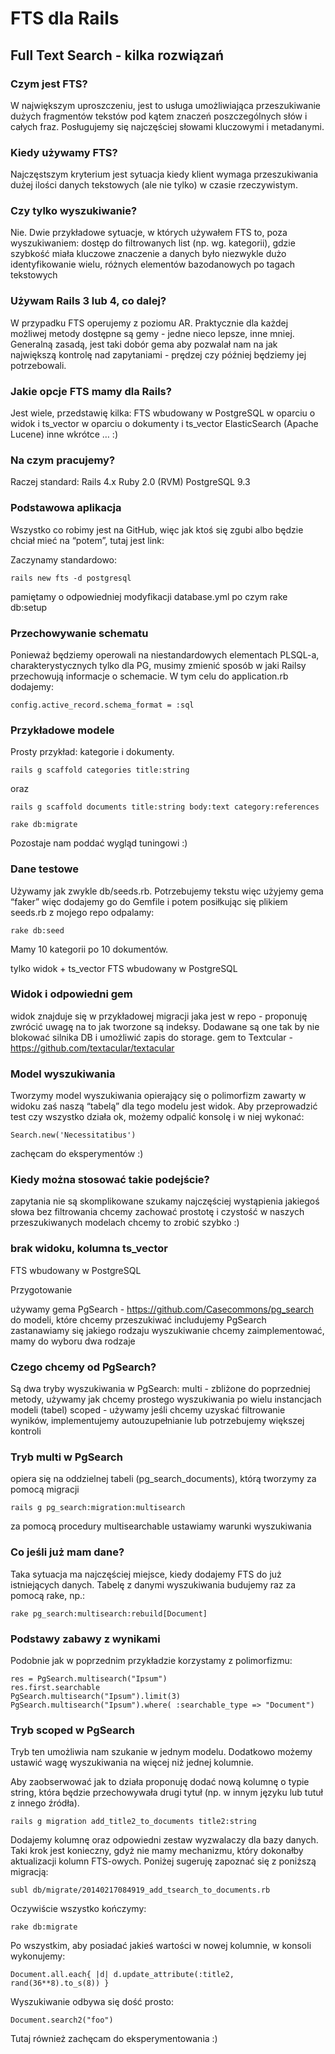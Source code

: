 # FTS dla Rails

## Full Text Search - kilka rozwiązań

### Czym jest FTS?

W największym uproszczeniu, jest to usługa umożliwiająca przeszukiwanie dużych fragmentów tekstów pod kątem znaczeń poszczególnych słów i całych fraz. Posługujemy się najczęściej słowami kluczowymi i metadanymi.


### Kiedy używamy FTS?	

Najczęstszym kryterium jest sytuacja kiedy klient wymaga przeszukiwania dużej ilości danych tekstowych (ale nie tylko) w czasie rzeczywistym.

### Czy tylko wyszukiwanie?

Nie. Dwie przykładowe sytuacje, w których używałem FTS to, poza wyszukiwaniem: 
dostęp do filtrowanych list (np. wg. kategorii), gdzie szybkość miała kluczowe znaczenie a danych było niezwykle dużo
identyfikowanie wielu, różnych elementów bazodanowych po tagach tekstowych 

### Używam Rails 3 lub 4, co dalej?

W przypadku FTS operujemy z poziomu AR. Praktycznie dla każdej możliwej metody dostępne są gemy - jedne nieco lepsze, inne mniej. Generalną zasadą, jest taki dobór gema aby pozwalał nam na jak największą kontrolę nad zapytaniami - prędzej czy później będziemy jej potrzebowali.

### Jakie opcje FTS mamy dla Rails?

Jest wiele, przedstawię kilka:
FTS wbudowany w PostgreSQL
w oparciu o widok i ts_vector
w oparciu o dokumenty i ts_vector
ElasticSearch (Apache Lucene)
inne wkrótce … :)

### Na czym pracujemy?

Raczej standard:
Rails 4.x
Ruby 2.0 (RVM)
PostgreSQL 9.3

### Podstawowa aplikacja

Wszystko co robimy jest na GitHub, więc jak ktoś się zgubi albo będzie chciał mieć na “potem”, tutaj jest link:

Zaczynamy standardowo:

    rails new fts -d postgresql

pamiętamy o odpowiedniej modyfikacji database.yml po czym rake db:setup

### Przechowywanie schematu

Ponieważ będziemy operowali na niestandardowych elementach PLSQL-a, charakterystycznych tylko dla PG, musimy zmienić sposób w jaki Railsy przechowują informacje o schemacie. W tym celu do application.rb dodajemy:

    config.active_record.schema_format = :sql

### Przykładowe modele

Prosty przykład: kategorie i dokumenty.

    rails g scaffold categories title:string

oraz

    rails g scaffold documents title:string body:text category:references

    rake db:migrate

Pozostaje nam poddać wygląd tuningowi :)

### Dane testowe

Używamy jak zwykle db/seeds.rb. Potrzebujemy tekstu więc użyjemy gema “faker” więc dodajemy go do Gemfile i potem posiłkując się plikiem seeds.rb z mojego repo odpalamy:

    rake db:seed

Mamy 10 kategorii po 10 dokumentów.

tylko widok + ts_vector
FTS wbudowany w PostgreSQL

### Widok i odpowiedni gem
widok znajduje się w przykładowej migracji jaka jest w repo - proponuję zwrócić uwagę na to jak tworzone są indeksy. Dodawane są one tak by nie blokować silnika DB i umożliwić zapis do storage.
gem to Textcular - https://github.com/textacular/textacular

### Model wyszukiwania
Tworzymy model wyszukiwania opierający się o polimorfizm zawarty w widoku zaś naszą “tabelą” dla tego modelu jest widok.
Aby przeprowadzić test czy wszystko działa ok, możemy odpalić konsolę i w niej wykonać:

    Search.new('Necessitatibus')

zachęcam do eksperymentów :)

### Kiedy można stosować takie podejście?
zapytania nie są skomplikowane
szukamy najczęściej wystąpienia jakiegoś słowa bez filtrowania
chcemy zachować prostotę i czystość w naszych przeszukiwanych modelach
chcemy to zrobić szybko :)

### brak widoku, kolumna ts_vector
FTS wbudowany w PostgreSQL

Przygotowanie

używamy gema PgSearch - https://github.com/Casecommons/pg_search
do modeli, które chcemy przeszukiwać includujemy PgSearch 
zastanawiamy się jakiego rodzaju wyszukiwanie chcemy zaimplementować, mamy do wyboru dwa rodzaje

### Czego chcemy od PgSearch?

Są dwa tryby wyszukiwania w PgSearch:
multi - zbliżone do poprzedniej metody, używamy jak chcemy prostego wyszukiwania po wielu instancjach modeli (tabel)
scoped - używamy jeśli chcemy uzyskać filtrowanie wyników, implementujemy autouzupełnianie lub potrzebujemy większej kontroli

### Tryb multi w PgSearch
opiera się na oddzielnej tabeli (pg_search_documents), którą tworzymy za pomocą migracji

    rails g pg_search:migration:multisearch

za pomocą procedury multisearchable ustawiamy warunki wyszukiwania

### Co jeśli już mam dane?
Taka sytuacja ma najczęściej miejsce, kiedy dodajemy FTS do już istniejących danych. Tabelę z danymi wyszukiwania budujemy raz za pomocą rake, np.:

    rake pg_search:multisearch:rebuild[Document]

### Podstawy zabawy z wynikami
Podobnie jak w poprzednim przykładzie korzystamy z polimorfizmu:

    res = PgSearch.multisearch("Ipsum")
    res.first.searchable
    PgSearch.multisearch("Ipsum").limit(3)
    PgSearch.multisearch("Ipsum").where( :searchable_type => "Document")

### Tryb scoped w PgSearch

Tryb ten umożliwia nam szukanie w jednym modelu. Dodatkowo możemy ustawić wagę wyszukiwania na więcej niż jednej kolumnie.

Aby zaobserwować jak to działa proponuję dodać nową kolumnę o typie string, która będzie przechowywała drugi tytuł (np. w innym języku lub tutuł z innego źródła).

    rails g migration add_title2_to_documents title2:string

Dodajemy kolumnę oraz odpowiedni zestaw wyzwalaczy dla bazy danych. Taki krok jest konieczny, gdyż nie mamy mechanizmu, który dokonałby aktualizacji kolumn FTS-owych. Poniżej sugeruję zapoznać się z poniższą migracją:

    subl db/migrate/20140217084919_add_tsearch_to_documents.rb

Oczywiście wszystko kończymy:

    rake db:migrate

Po wszystkim, aby posiadać jakieś wartości w nowej kolumnie, w konsoli wykonujemy:

    Document.all.each{ |d| d.update_attribute(:title2, rand(36**8).to_s(8)) }

Wyszukiwanie odbywa się dość prosto: 

    Document.search2("foo")

Tutaj również zachęcam do eksperymentowania :)
